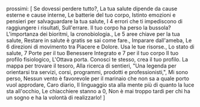  prossimi: [
        Se dovessi perdere tutto?,
        La tua salute dipende da cause esterne e cause interne,
        Le batterie del tuo corpo,
        Istinto emozioni e pensieri per salvaguardare la tua salute,
        I 4 errori che ti impediscono di raggiungere i risultati,
        Sull'errare. Il tuo corpo ha perso la bussola?  L'importanza dei bioritmi,
        la cronobiologia.,
        Le 5 aree chiave per la tua salute,
        Restare in salute è gratis se sai come fare.,
        Imparare dall'ameba,
        Le 6 direzioni di movimento tra Piacere e Dolore. Usa le tue risorse.,
        Lo stato di salute,
        7 Porte per il tuo Benessere Integrato e 7 per il tuo corpo
        Il tuo profilo fisiologico,
        L'Ottava porta. Conosci te stesso,
        crea il tuo profilo. La mappa per trovare il tesoro,
        Alla ricerca di sentieri,
        "Una legenda per orientarsi tra servizi, corsi, programmi, prodotti e professionisti,",
        Mi sono perso,
        Nessun vento è favorevole per il marinaio che non sa a quale porto vuol approdare,
        Caro diario,
        Il linguaggio sta alla mente più  di quanto la luce sta all'occhio,
        Le chiacchiere stanno a 0,
        Non è mai troppo tardi per chi ha un sogno e ha la volontà di realizzarlo!
      ]
<!--stackedit_data:
eyJoaXN0b3J5IjpbLTIwNzIyNjMzMzZdfQ==
-->